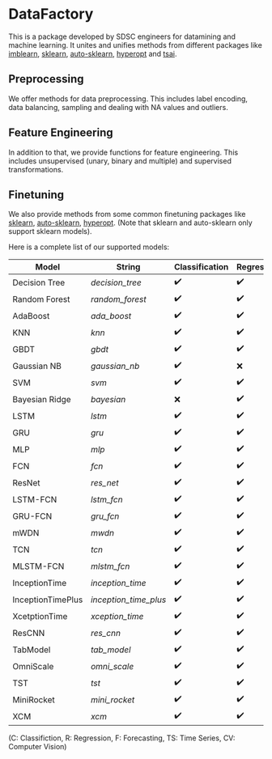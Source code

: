 # DataFactory
This is a package developed by SDSC engineers for datamining and machine learning. It unites and unifies methods from different packages like [imblearn](https://imbalanced-learn.org/stable/), [sklearn](https://scikit-learn.org/stable/index.html), [auto-sklearn](https://automl.github.io/auto-sklearn/master/), [hyperopt](https://github.com/hyperopt/hyperopt) and [tsai](https://github.com/timeseriesAI/tsai).

## Preprocessing
We offer methods for data preprocessing. This includes label encoding, data balancing, sampling and dealing with NA values and outliers.

## Feature Engineering
In addition to that, we provide functions for feature engineering. This includes unsupervised (unary, binary and multiple) and supervised transformations.

## Finetuning
We also provide methods from some common finetuning packages like [sklearn](https://scikit-learn.org/stable/index.html), [auto-sklearn](https://automl.github.io/auto-sklearn/master/), [hyperopt](https://github.com/hyperopt/hyperopt). (Note that sklearn and auto-sklearn only support sklearn models).

Here is a complete list of our supported models:

| Model             | String                | Classification     | Regression         | Forecasting        | Domain  | Hyperparameters    |
| ----------------- | --------------------- | ------------------ | ------------------ | -------------------| ------- | ------------------ |
| Decision Tree     | *decision_tree*       | :heavy_check_mark: | :heavy_check_mark: | :x:                | TS/CV   | C: [see](https://scikit-learn.org/stable/modules/generated/sklearn.tree.DecisionTreeClassifier.html) R: [see](https://scikit-learn.org/stable/modules/generated/sklearn.tree.DecisionTreeRegressor.html)
| Random Forest     | *random_forest*       | :heavy_check_mark: | :heavy_check_mark: | :x:                | TS/CV   | C: [see](https://scikit-learn.org/stable/modules/generated/sklearn.ensemble.RandomForestClassifier.html) R: [see](https://scikit-learn.org/stable/modules/generated/sklearn.ensemble.RandomForestRegressor.html)
| AdaBoost          | *ada_boost*            | :heavy_check_mark: | :heavy_check_mark: | :x:                | TS/CV   | C: [see](https://scikit-learn.org/stable/modules/generated/sklearn.ensemble.AdaBoostClassifier.html) R: [see](https://scikit-learn.org/stable/modules/generated/sklearn.ensemble.AdaBoostRegressor.html)
| KNN               | *knn*                 | :heavy_check_mark: | :heavy_check_mark: | :x:                | TS/CV   | C: [see](https://scikit-learn.org/stable/modules/generated/sklearn.neighbors.KNeighborsClassifier.html) R: [see](https://scikit-learn.org/stable/modules/generated/sklearn.neighbors.KNeighborsRegressor.html)
| GBDT              | *gbdt*                | :heavy_check_mark: | :heavy_check_mark: | :x:                | TS/CV   | C: [see](https://scikit-learn.org/stable/modules/generated/sklearn.ensemble.HistGradientBoostingClassifier.html) R: [see](https://scikit-learn.org/stable/modules/generated/sklearn.ensemble.HistGradientBoostingRegressor.html)
| Gaussian NB        | *gaussian_nb*         | :heavy_check_mark: | :x:                | :x:                | TS/CV   | [see](https://scikit-learn.org/stable/modules/generated/sklearn.naive_bayes.GaussianNB.html)
| SVM               | *svm*                 | :heavy_check_mark: | :heavy_check_mark: | :x:                | TS/CV   | C: [see](https://scikit-learn.org/stable/modules/generated/sklearn.svm.SVC.html) R: [see](https://scikit-learn.org/stable/modules/generated/sklearn.svm.SVR.html)
| Bayesian Ridge     | *bayesian*            | :x:                | :heavy_check_mark: | :x:                | TS/CV   | [see](https://scikit-learn.org/stable/modules/generated/sklearn.linear_model.BayesianRidge.html)
| LSTM              | *lstm*                | :heavy_check_mark: | :heavy_check_mark: | :heavy_check_mark: | TS      | [see](https://github.com/timeseriesAI/tsai/blob/main/tsai/models/RNN.py)
| GRU               | *gru*                 | :heavy_check_mark: | :heavy_check_mark: | :heavy_check_mark: | TS      | [see](https://github.com/timeseriesAI/tsai/blob/main/tsai/models/RNN.py)
| MLP               | *mlp*                 | :heavy_check_mark: | :heavy_check_mark: | :heavy_check_mark: | TS      | [see](https://github.com/timeseriesAI/tsai/blob/main/tsai/models/MLP.py)
| FCN               | *fcn*                 | :heavy_check_mark: | :heavy_check_mark: | :heavy_check_mark: | TS      | [see](https://github.com/timeseriesAI/tsai/blob/main/tsai/models/FCN.py)
| ResNet            | *res_net*             | :heavy_check_mark: | :heavy_check_mark: | :heavy_check_mark: | TS      | [see](https://github.com/timeseriesAI/tsai/blob/main/tsai/models/ResNet.py)
| LSTM-FCN          | *lstm_fcn*            | :heavy_check_mark: | :heavy_check_mark: | :heavy_check_mark: | TS      | [see](https://github.com/timeseriesAI/tsai/blob/main/tsai/models/RNN_FCN.py)
| GRU-FCN           | *gru_fcn*             | :heavy_check_mark: | :heavy_check_mark: | :heavy_check_mark: | TS      | [see](https://github.com/timeseriesAI/tsai/blob/main/tsai/models/RNN_FCN.py)
| mWDN              | *mwdn*                | :heavy_check_mark: | :heavy_check_mark: | :heavy_check_mark: | TS      | [see](https://github.com/timeseriesAI/tsai/blob/main/tsai/models/mWDN.py)
| TCN               | *tcn*                 | :heavy_check_mark: | :heavy_check_mark: | :heavy_check_mark: | TS      | [see](https://github.com/timeseriesAI/tsai/blob/main/tsai/models/TCN.py)
| MLSTM-FCN         | *mlstm_fcn*           | :heavy_check_mark: | :heavy_check_mark: | :heavy_check_mark: | TS      | [see](https://github.com/timeseriesAI/tsai/blob/main/tsai/models/RNN_FCN.py)
| InceptionTime     | *inception_time*      | :heavy_check_mark: | :heavy_check_mark: | :heavy_check_mark: | TS      | [see](https://github.com/timeseriesAI/tsai/blob/main/tsai/models/InceptionTime.py)
| InceptionTimePlus | *inception_time_plus* | :heavy_check_mark: | :heavy_check_mark: | :heavy_check_mark: | TS      | [see](https://github.com/timeseriesAI/tsai/blob/main/tsai/models/InceptionTimePlus.py)
| XcetptionTime      | *xception_time*       | :heavy_check_mark: | :heavy_check_mark: | :heavy_check_mark: | TS      | [see](https://github.com/timeseriesAI/tsai/blob/main/tsai/models/XceptionTime.py)
| ResCNN            | *res_cnn*             | :heavy_check_mark: | :heavy_check_mark: | :heavy_check_mark: | TS      | [see](https://github.com/timeseriesAI/tsai/blob/main/tsai/models/ResCNN.py)
| TabModel          | *tab_model*           | :heavy_check_mark: | :heavy_check_mark: | :heavy_check_mark: | TS      | [see](https://github.com/timeseriesAI/tsai/blob/main/tsai/models/TabModel.py)
| OmniScale         | *omni_scale*          | :heavy_check_mark: | :heavy_check_mark: | :heavy_check_mark: | TS      | [see](https://github.com/timeseriesAI/tsai/blob/main/tsai/models/OmniScaleCNN.py)
| TST               | *tst*                 | :heavy_check_mark: | :heavy_check_mark: | :heavy_check_mark: | TS      | [see](https://github.com/timeseriesAI/tsai/blob/main/tsai/models/TST.py)
| MiniRocket        | *mini_rocket*         | :heavy_check_mark: | :heavy_check_mark: | :heavy_check_mark: | TS      | [see](https://github.com/timeseriesAI/tsai/blob/main/tsai/models/MINIROCKET.py)
| XCM               | *xcm*                 | :heavy_check_mark: | :heavy_check_mark: | :heavy_check_mark: | TS      | [see](https://github.com/timeseriesAI/tsai/blob/main/tsai/models/XCM.py)

(C: Classifiction, R: Regression, F: Forecasting, TS: Time Series, CV: Computer Vision)